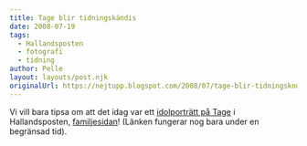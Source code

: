 ```yaml
---
title: Tage blir tidningskändis
date: 2008-07-19
tags: 
  - Hallandsposten
  - fotografi
  - tidning	
author: Pelle
layout: layouts/post.njk
originalUrl: https://nejtupp.blogspot.com/2008/07/tage-blir-tidningskndis.html
---
```


Vi vill bara tipsa om att det idag var ett <a href="http://www.hallandsposten.se/visafamiljebild.asp?oid=333027">idolporträtt på Tage</a> i Hallandsposten, <a href="http://www.hallandsposten.se/familjenyheter.asp?oid=263517&fKeyword=&p=27&mem=1">familjesidan</a>! (Länken fungerar nog bara under en begränsad tid).
<!-- no comments on this post -->